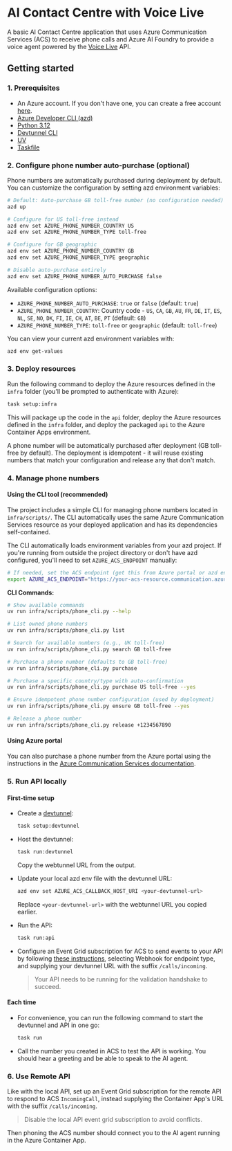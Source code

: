 # AI Contact Centre with Voice Live

A basic AI Contact Centre application that uses Azure Communication Services (ACS) to receive phone calls and Azure AI Foundry to provide a voice agent powered by the [Voice Live](https://learn.microsoft.com/en-us/azure/ai-services/speech-service/voice-live) API.

## Getting started

### 1. Prerequisites

- An Azure account. If you don't have one, you can create a free account [here](https://azure.microsoft.com/free/).
- [Azure Developer CLI (azd)](https://learn.microsoft.com/en-us/azure/developer/azure-developer-cli/)
- [Python 3.12](https://www.python.org/downloads/)
- [Devtunnel CLI](https://learn.microsoft.com/en-us/azure/developer/dev-tunnels/overview)
- [UV](https://www.uv.dev/)
- [Taskfile](https://taskfile.dev/)

### 2. Configure phone number auto-purchase (optional)

Phone numbers are automatically purchased during deployment by default. You can customize the configuration by setting azd environment variables:

```bash
# Default: Auto-purchase GB toll-free number (no configuration needed)
azd up

# Configure for US toll-free instead
azd env set AZURE_PHONE_NUMBER_COUNTRY US
azd env set AZURE_PHONE_NUMBER_TYPE toll-free

# Configure for GB geographic
azd env set AZURE_PHONE_NUMBER_COUNTRY GB
azd env set AZURE_PHONE_NUMBER_TYPE geographic

# Disable auto-purchase entirely
azd env set AZURE_PHONE_NUMBER_AUTO_PURCHASE false
```

Available configuration options:

- `AZURE_PHONE_NUMBER_AUTO_PURCHASE`: `true` or `false` (default: `true`)
- `AZURE_PHONE_NUMBER_COUNTRY`: Country code - `US`, `CA`, `GB`, `AU`, `FR`, `DE`, `IT`, `ES`, `NL`, `SE`, `NO`, `DK`, `FI`, `IE`, `CH`, `AT`, `BE`, `PT` (default: `GB`)
- `AZURE_PHONE_NUMBER_TYPE`: `toll-free` or `geographic` (default: `toll-free`)

You can view your current azd environment variables with:

```bash
azd env get-values
```

### 3. Deploy resources

Run the following command to deploy the Azure resources defined in the `infra` folder (you'll be prompted to authenticate with Azure):

```bash
task setup:infra
```

This will package up the code in the `api` folder, deploy the Azure resources defined in the `infra` folder, and deploy the packaged `api` to the Azure Container Apps environment.

A phone number will be automatically purchased after deployment (GB toll-free by default). The deployment is idempotent - it will reuse existing numbers that match your configuration and release any that don't match.

### 4. Manage phone numbers

#### Using the CLI tool (recommended)

The project includes a simple CLI for managing phone numbers located in `infra/scripts/`. The CLI automatically uses the same Azure Communication Services resource as your deployed application and has its dependencies self-contained.

The CLI automatically loads environment variables from your azd project. If you're running from outside the project directory or don't have azd configured, you'll need to set `AZURE_ACS_ENDPOINT` manually:

```bash
# If needed, set the ACS endpoint (get this from Azure portal or azd env get-values)
export AZURE_ACS_ENDPOINT="https://your-acs-resource.communication.azure.com"
```

**CLI Commands:**
```bash
# Show available commands
uv run infra/scripts/phone_cli.py --help

# List owned phone numbers
uv run infra/scripts/phone_cli.py list

# Search for available numbers (e.g., UK toll-free)
uv run infra/scripts/phone_cli.py search GB toll-free

# Purchase a phone number (defaults to GB toll-free)
uv run infra/scripts/phone_cli.py purchase

# Purchase a specific country/type with auto-confirmation
uv run infra/scripts/phone_cli.py purchase US toll-free --yes

# Ensure idempotent phone number configuration (used by deployment)
uv run infra/scripts/phone_cli.py ensure GB toll-free --yes

# Release a phone number
uv run infra/scripts/phone_cli.py release +1234567890
```

#### Using Azure portal

You can also purchase a phone number from the Azure portal using the instructions in the [Azure Communication Services documentation](https://learn.microsoft.com/en-us/azure/communication-services/quickstarts/telephony/get-phone-number?tabs=windows&pivots=platform-azp-new).

### 5. Run API locally

#### First-time setup

- Create a [devtunnel](https://learn.microsoft.com/en-us/azure/developer/dev-tunnels/overview):

  ```bash
  task setup:devtunnel
  ```

- Host the devtunnel:

  ```bash
  task run:devtunnel
  ```

  Copy the webtunnel URL from the output.

- Update your local azd env file with the devtunnel URL:

  ```bash
  azd env set AZURE_ACS_CALLBACK_HOST_URI <your-devtunnel-url>
  ```

  Replace `<your-devtunnel-url>` with the webtunnel URL you copied earlier.

- Run the API:

  ```bash
  task run:api
  ```

- Configure an Event Grid subscription for ACS to send events to your API by following [these instructions](https://learn.microsoft.com/en-us/azure/communication-services/concepts/call-automation/incoming-call-notification), selecting Webhook for endpoint type, and supplying your devtunnel URL with the suffix `/calls/incoming`.
  > Your API needs to be running for the validation handshake to succeed.

#### Each time

- For convenience, you can run the following command to start the devtunnel and API in one go:

  ```bash
  task run
  ```

- Call the number you created in ACS to test the API is working. You should hear a greeting and be able to speak to the AI agent.

### 6. Use Remote API

Like with the local API, set up an Event Grid subscription for the remote API to respond to ACS `IncomingCall`, instead supplying the Container App's URL with the suffix `/calls/incoming`.

> Disable the local API event grid subscription to avoid conflicts.

Then phoning the ACS number should connect you to the AI agent running in the Azure Container App.
